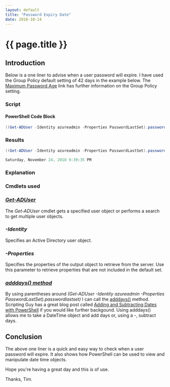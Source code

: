 ```yaml
---
layout: default
title: "Password Expiry Date"
date: 2018-10-14
---
```

# {{ page.title }}

## Introduction

Below is a one liner to advise when a user password will expire. I have used the Group Policy default setting of 42 days in the example below. The [Maximum Password Age](https://docs.microsoft.com/en-us/windows/security/threat-protection/security-policy-settings/maximum-password-age) link has further information on the Group Policy setting.

### Script

#### PowerShell Code Block

```powershell
((Get-ADUser -Identity azureadmin -Properties PasswordLastSet).passwordlastset).adddays(42)
```

### Results

```powershell
((Get-ADUser -Identity azureadmin -Properties PasswordLastSet).passwordlastset).adddays(42)

Saturday, November 24, 2018 9:39:35 PM
```

### Explanation

### Cmdlets used

### *[Get-ADUser](https://docs.microsoft.com/en-us/powershell/module/addsadministration/get-aduser?view=win10-ps)*

The *Get-ADUser* cmdlet gets a specified user object or performs a search to get multiple user objects.

### *-Identity*

Specifies an Active Directory user object.

### *-Properties*

Specifies the properties of the output object to retrieve from the server. Use this parameter to retrieve properties that are not included in the default set.

### *[adddays() method](https://docs.microsoft.com/en-us/dotnet/api/system.datetime.adddays?view=netframework-4.7.2)*

By using parentheses around *(Get-ADUser -Identity azureadmin -Properties PasswordLastSet).passwordlastset)* I can call the [adddays()](https://docs.microsoft.com/en-us/dotnet/api/system.datetime.adddays?view=netframework-4.7.2) method. Scripting Guy has a great blog post called [Adding and Subtracting Dates with PowerShell](https://blogs.technet.microsoft.com/heyscriptingguy/2015/01/21/adding-and-subtracting-dates-with-powershell/) if you would like further backgound. Using adddays() allows me to take a DateTime object and add days or, using a -, subtract days.

## Conclusion

The above one liner is a quick and easy way to check when a user password will expire. It also shows how PowerShell can be used to view and manipulate date time objects.

Hope you're having a great day and this is of use.

Thanks, Tim.
